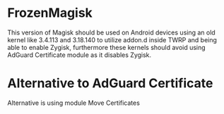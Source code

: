 # FrozenMagisk

This version of Magisk should be used on Android devices using an old kernel like 3.4.113 and 3.18.140 to utilize addon.d inside TWRP and being able to enable Zygisk, furthermore these kernels should avoid using AdGuard Certificate module as it disables Zygisk.

# Alternative to AdGuard Certificate

Alternative is using module Move Certificates
